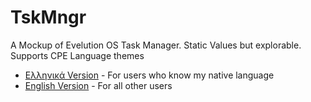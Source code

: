 # TskMngr
A Mockup of Evelution OS Task Manager. Static Values but explorable. Supports CPE Language themes

- [Ελληνικά Version](https://awikia.github.io/TskMngr/main.html) - For users who know my native language
- [English Version](https://awikia.github.io/TskMngr/main_en.html) - For all other users
